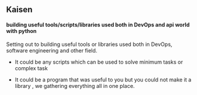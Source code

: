 ## Kaisen

#### building useful tools/scripts/libraries used both in DevOps and api world with python

Setting out to building useful tools or libraries used both in DevOps, software engineering and other field.

- It could be any scripts which can be used to solve minimum tasks or complex task

- It could be a program that was useful to you but you could not make it a library , we gathering everything all in one place.
